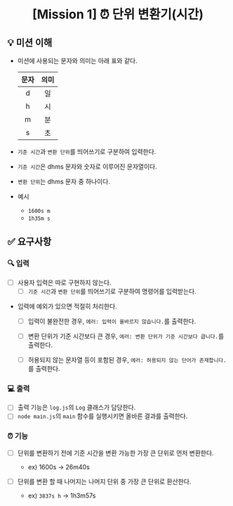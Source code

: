 <h1 align="middle"><strong>[Mission 1]</strong> ⏰&nbsp;단위 변환기(시간)</h1>

## 💡 미션 이해

- 미션에 사용되는 문자와 의미는 아래 표와 같다.

  | 문자 | 의미 |
  | :--: | :--: |
  |  d   |  일  |
  |  h   |  시  |
  |  m   |  분  |
  |  s   |  초  |

-  `기준 시간`과 `변환 단위`를 띄어쓰기로 구분하여 입력한다.
  - `기준 시간`은 dhms 문자와 숫자로 이루어진 문자열이다.
  - `변환 단위`는 dhms 문자 중 하나이다.
  - 예시
    - `1600s m`
    - `1h35m s`



## ✅ 요구사항

### 🔍 입력

- [ ] 사용자 입력은 따로 구현하지 않는다.
  - [ ]  `기준 시간`과 `변환 단위`를 띄어쓰기로 구분하여 명령어를 입력받는다.

- 입력에 예외가 있으면 적절히 처리한다.

  - [ ] 입력이 불완전한 경우, `에러: 입력이 올바르지 않습니다.`를 출력한다.
  - [ ] 변환 단위가 기준 시간보다 큰 경우, `에러: 변환 단위가 기준 시간보다 큽니다.`를 출력한다.

  - [ ] 허용되지 않는 문자열 등이 포함된 경우, `에러: 허용되지 않는 단어가 존재합니다.`를 출력한다.

### 💻 출력

- [ ] 출력 기능은 `log.js`의 `Log` 클래스가 담당한다.
- [ ]  `node main.js`의 `main` 함수를 실행시키면 올바른 결과를 출력한다.

### ⏰ 기능

- [ ] 단위를 변환하기 전에 기준 시간을 변환 가능한 가장 큰 단위로 먼저 변환한다.
  - ex) 1600s → 26m40s

- [ ] 단위를 변환 할 때 나머지는 나머지 단위 중 가장 큰 단위로 환산한다.

  - ex) `3837s h` → 1h3m57s

